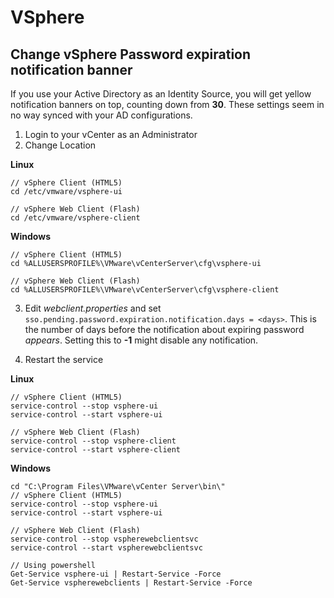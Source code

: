 # VSphere

## Change vSphere Password expiration notification banner
If you use your Active Directory as an Identity Source, you will get yellow notification banners on top, counting down from **30**. These settings seem in no way synced with your AD configurations.

1. Login to your vCenter as an Administrator
2. Change Location

**Linux**
```
// vSphere Client (HTML5)
cd /etc/vmware/vsphere-ui

// vSphere Web Client (Flash)
cd /etc/vmware/vsphere-client
```
**Windows**
```
// vSphere Client (HTML5)
cd %ALLUSERSPROFILE%\VMware\vCenterServer\cfg\vsphere-ui

// vSphere Web Client (Flash)
cd %ALLUSERSPROFILE%\VMware\vCenterServer\cfg\vsphere-client
```
3. Edit _webclient.properties_ and set `sso.pending.password.expiration.notification.days = <days>`. This is the number of days before the notification about expiring password _appears_. Setting this to **-1** might disable any notification.

4. Restart the service

**Linux**
```
// vSphere Client (HTML5)
service-control --stop vsphere-ui
service-control --start vsphere-ui

// vSphere Web Client (Flash)
service-control --stop vsphere-client
service-control --start vsphere-client
```
**Windows**
```
cd "C:\Program Files\VMware\vCenter Server\bin\"
// vSphere Client (HTML5)
service-control --stop vsphere-ui
service-control --start vsphere-ui

// vSphere Web Client (Flash)
service-control --stop vspherewebclientsvc
service-control --start vspherewebclientsvc

// Using powershell
Get-Service vsphere-ui | Restart-Service -Force
Get-Service vspherewebclients | Restart-Service -Force
```
